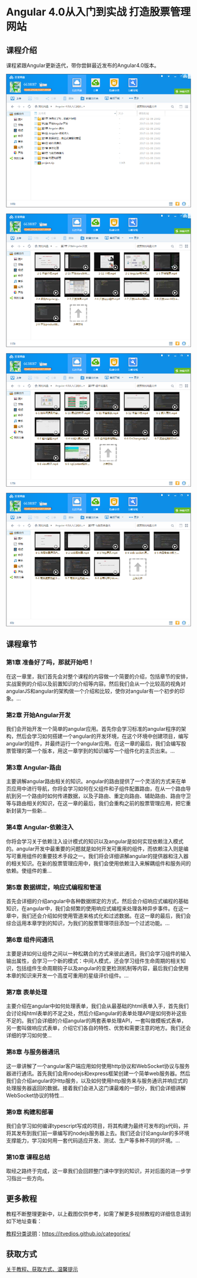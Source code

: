 # Angular 4.0从入门到实战 打造股票管理网站

## 课程介绍

课程紧跟Angular更新迭代，带你尝鲜最近发布的Angular4.0版本。

![](img/Angular4.0从入门到实战1.png)

<!--more-->

![](img/Angular4.0从入门到实战2.png)

![](img/Angular4.0从入门到实战3.png)

![](img/Angular4.0从入门到实战4.png)

## 课程章节

### 第1章 准备好了吗，那就开始吧！

在这一章里，我们首先会对整个课程的内容做一个简要的介绍，包括章节的安排，实战案例的介绍以及前置知识的介绍等内容。然后我们会从一个比较高的视角对angularJS和angular的架构做一个介绍和比较，使你对angular有一个初步的印象。...

### 第2章 开始Angular开发

我们会开始开发一个简单的angular应用。首先你会学习标准的angular程序的架构，然后会学习如何搭建一个angular的开发环境，在这个环境中创建项目，编写angular的组件，并最终运行一个angular应用。在这一章的最后，我们会编写股票管理的第一个版本，用这一章学到的知识编写一个组件化的主页出来。...

### 第3章 Angular-路由

主要讲解angular路由相关的知识。angular的路由提供了一个灵活的方式来在单页应用中进行导航，你将会学习如何在父组件和子组件配置路由，在从一个路由导航到另一个路由时如何传递数据，以及子路由、重定向路由、辅助路由、路由守卫等与路由相关的知识，在这一章的最后，我们会重构之前的股票管理应用，把它重新封装为一些新...

### 第4章 Angular-依赖注入

你将会学习关于依赖注入设计模式的知识以及angular是如何实现依赖注入模式的。angular开发中最重要的问题就是如何开发可重用的组件，而依赖注入则是编写可重用组件的重要技术手段之一。我们将会详细讲解angular的提供器和注入器的相关知识。在新的股票管理应用中，我们会使用依赖注入来解耦组件和服务间的依赖。使组件的重...

### 第5章 数据绑定，响应式编程和管道

首先会详细的介绍angular中各种数据绑定的方式，然后会介绍响应式编程的基础知识，在angular中，我们会频繁的使用响应式编程来处理各种异步事件。在这一章中，我们还会介绍如何使用管道来格式化和过滤数据。在这一章的最后，我们会综合运用本章学到的知识，为我们的股票管理项目添加一个过滤功能。...

### 第6章 组件间通讯

主要是讲如何让组件之间以一种松耦合的方式来彼此通讯，我们会学习组件的输入输出属性，会学习一个新的模式：中间人模式，还会学习组件生命周期的相关知识，包括组件生命周期钩子以及angular的变更检测机制等内容，最后我们会使用本章的知识来开发一个高度可重用的星级评价组件。...

### 第7章 表单处理

主要介绍在angular中如何处理表单，我们会从最基础的html表单入手，首先我们会讨论纯html表单的不足之处，然后介绍angular的表单处理API是如何弥补这些不足的。我们会详细的介绍angular的两套表单处理API，一套叫做模板式表单，另一套叫做响应式表单，介绍它们各自的特性、优势和需要注意的地方。我们还会详细的学习如何使...

### 第8章 与服务器通讯

这一章讲解了一个angular客户端应用如何使用http协议和WebSocket协议与服务器进行通讯。首先我们会用nodejs和express框架创建一个简单web服务器。然后我们会介绍angular的Http服务，以及如何使用http服务来与服务通讯并响应式的处理服务器返回的数据。接着我们会进入这门课最难的一部分，我们会详细讲解WebSocket协议的特性...

### 第9章 构建和部署

我们会学习如何编译typescript写成的项目，将其构建为最终可发布的js代码，并将其发布到我们前一章编写的nodejs服务器上去。我们还会讨论angular的多环境支撑能力，学习如何用一套代码适应开发、测试、生产等多种不同的环境。...

### 第10章 课程总结

取经之路终于完成，这一章我们会回顾整门课中学到的知识，并对后面的进一步学习指出一些方向。

## 更多教程

教程不断整理更新中，以上截图仅供参考，如需了解更多视频教程的详细信息请到如下地址查看：

[教程分类说明](https://itvedios.github.io/categories/)：<https://itvedios.github.io/categories/>

## 获取方式

[关于教程、获取方式、温馨提示](https://itvedios.github.io/about/)
